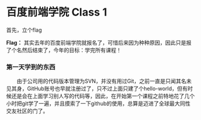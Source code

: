 # 百度前端学院 Class 1 #
首先，立个flag

**Flag：** 其实去年的百度前端学院就报名了，可惜后来因为种种原因，因此只是报了个名然后结束了，今年的目标：学完所有课程！

### 第一天学到的东西
　　由于公司用的代码版本管理为SVN，并没有用过Git，之前一直是只闻其名未见其身，GitHub账号也早就注册过了，只不过上面只建了个hello-world，但有时候还是会在上面学习别人写的代码等，因此，在开始第一个课程之前特地花了几个小时把git学了一遍，并且摸索了一下github的使用，总算是迈进了全球最大同性交友社区的门了。

